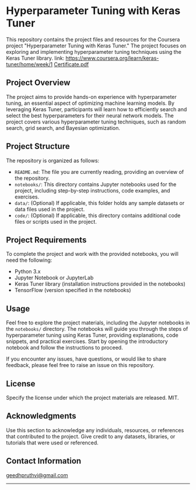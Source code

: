 # Hyperparameter Tuning with Keras Tuner

This repository contains the project files and resources for the Coursera project "Hyperparameter Tuning with Keras Tuner." The project focuses on exploring and implementing hyperparameter tuning techniques using the Keras Tuner library.
link: https://www.coursera.org/learn/keras-tuner/home/week/1
[Certificate.pdf](https://github.com/pgeedh/Hyperparameter-Tuning-with-Keras-Tuner/files/11908219/Certificate.pdf)
## Project Overview
The project aims to provide hands-on experience with hyperparameter tuning, an essential aspect of optimizing machine learning models. By leveraging Keras Tuner, participants will learn how to efficiently search and select the best hyperparameters for their neural network models. The project covers various hyperparameter tuning techniques, such as random search, grid search, and Bayesian optimization.



## Project Structure
The repository is organized as follows:




- `README.md`: The file you are currently reading, providing an overview of the repository.
- `notebooks/`: This directory contains Jupyter notebooks used for the project, including step-by-step instructions, code examples, and exercises.
- `data/`: (Optional) If applicable, this folder holds any sample datasets or data files used in the project.
- `code/`: (Optional) If applicable, this directory contains additional code files or scripts used in the project.

## Project Requirements
To complete the project and work with the provided notebooks, you will need the following:

- Python 3.x
- Jupyter Notebook or JupyterLab
- Keras Tuner library (installation instructions provided in the notebooks)
- TensorFlow (version specified in the notebooks)

## Usage
Feel free to explore the project materials, including the Jupyter notebooks in the `notebooks/` directory. The notebooks will guide you through the steps of hyperparameter tuning using Keras Tuner, providing explanations, code snippets, and practical exercises. Start by opening the introductory notebook and follow the instructions to proceed.

If you encounter any issues, have questions, or would like to share feedback, please feel free to raise an issue on this repository.

## License
Specify the license under which the project materials are released. MIT.

## Acknowledgments
Use this section to acknowledge any individuals, resources, or references that contributed to the project. Give credit to any datasets, libraries, or tutorials that were used or referenced.

## Contact Information
geedhpruthvi@gmail.com

---
